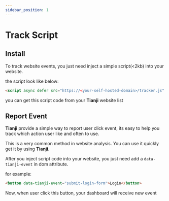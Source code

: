 ```yaml
---
sidebar_position: 1
---
```


# Track Script

## Install

To track website events, you just need inject a simple script(<2kb) into your website.

the script look like below:

```html
<script async defer src="https://<your-self-hosted-domain>/tracker.js" data-website-id="xxxxxxxxxxxxx"></script>
```

you can get this script code from your **Tianji** website list

## Report Event

**Tianji** provide a simple way to report user click event, its easy to help you track which action user like and often to use.

This is a very common method in website analysis. You can use it quickly get it by using **Tianji**.

After you inject script code into your website, you just need add a `data-tianji-event` in dom attribute.

for example:

```html
<button data-tianji-event="submit-login-form">Login</button>
```

Now, when user click this button, your dashboard will receive new event
